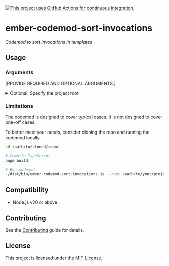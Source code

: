 [![This project uses GitHub Actions for continuous integration.](https://github.com/ijlee2/ember-codemod-sort-invocations/actions/workflows/ci.yml/badge.svg)](https://github.com/ijlee2/ember-codemod-sort-invocations/actions/workflows/ci.yml)

# ember-codemod-sort-invocations

_Codemod to sort invocations in templates_


## Usage

### Arguments

[PROVIDE REQUIRED AND OPTIONAL ARGUMENTS.]

<details>

<summary>Optional: Specify the project root</summary>

Pass `--root` to run the codemod somewhere else (i.e. not in the current directory).

```sh
npx ember-codemod-sort-invocations --root <path/to/your/project>
```

</details>


### Limitations

The codemod is designed to cover typical cases. It is not designed to cover one-off cases.

To better meet your needs, consider cloning the repo and running the codemod locally.

```sh
cd <path/to/cloned/repo>

# Compile TypeScript
pnpm build

# Run codemod
./dist/bin/ember-codemod-sort-invocations.js --root <path/to/your/project>
```


## Compatibility

- Node.js v20 or above


## Contributing

See the [Contributing](CONTRIBUTING.md) guide for details.


## License

This project is licensed under the [MIT License](LICENSE.md).
